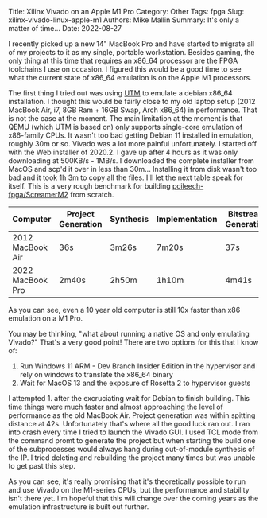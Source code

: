 Title: Xilinx Vivado on an Apple M1 Pro
Category: Other
Tags: fpga
Slug: xilinx-vivado-linux-apple-m1
Authors: Mike Mallin
Summary: It's only a matter of time...
Date: 2022-08-27

I recently picked up a new 14" MacBook Pro and have started to migrate all of my projects to it as my single, portable workstation. Besides gaming, the only thing at this time that requires an x86_64 processor are the FPGA toolchains I use on occasion. I figured this would be a good time to see what the current state of x86_64 emulation is on the Apple M1 processors.

The first thing I tried out was using [UTM](https://getutm.app) to emulate a debian x86_64 installation. I thought this would be fairly close to my old laptop setup (2012 MacBook Air, i7, 8GB Ram + 16GB Swap, Arch x86_64) in performance. That is not the case at the moment. The main limitation at the moment is that QEMU (which UTM is based on) only supports single-core emulation of x86-family CPUs. It wasn't too bad getting Debian 11 installed in emulation, roughly 30m or so. Vivado was a lot more painful unfortunately. I started off with the Web installer of 2020.2. I gave up after 4 hours as it was only downloading at 500KB/s - 1MB/s. I downloaded the complete installer from MacOS and scp'd it over in less than 30m... Installing it from disk wasn't too bad and it took 1h 3m to copy all the files. I'll let the next table speak for itself. This is a very rough benchmark for building [pcileech-fpga/ScreamerM2](https://github.com/ufrisk/pcileech-fpga) from scratch.

| Computer | Project Generation | Synthesis | Implementation | Bitstream Generation |
| --- | --- | --- | --- | --- |
| 2012 MacBook Air | 36s | 3m26s | 7m20s | 37s |
| 2022 MacBook Pro | 2m40s | 2h50m | 1h10m | 4m41s |

As you can see, even a 10 year old computer is still 10x faster than x86 emulation on a M1 Pro.

You may be thinking, "what about running a native OS and only emulating Vivado?" That's a very good point! There are two options for this that I know of:

1. Run Windows 11 ARM - Dev Branch Insider Edition in the hypervisor and rely on windows to translate the x86_64 binary
2. Wait for MacOS 13 and the exposure of Rosetta 2 to hypervisor guests

I attempted 1. after the excruciating wait for Debian to finish building. This time things were much faster and almost approaching the level of performance as the old MacBook Air. Project generation was within spitting distance at 42s. Unfortunately that's where all the good luck ran out. I ran into crash every time I tried to launch the Vivado GUI. I used TCL mode from the command promt to generate the project but when starting the build one of the subprocesses would always hang during out-of-module synthesis of the IP. I tried deleting and rebuilding the project many times but was unable to get past this step.

As you can see, it's really promising that it's theoretically possible to run and use Vivado on the M1-series CPUs, but the performance and stability isn't there yet. I'm hopeful that this will change over the coming years as the emulation infrastructure is built out further.
